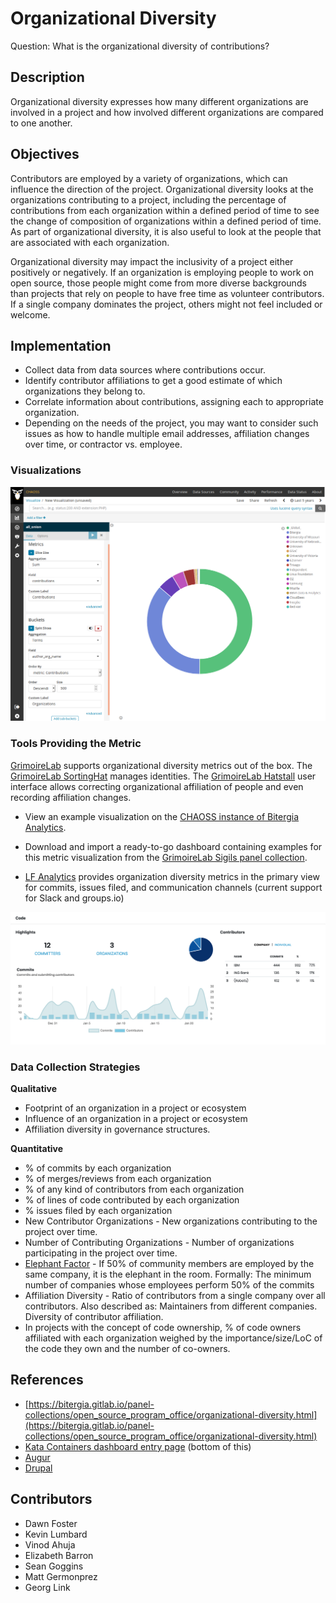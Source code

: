 # Organizational Diversity

Question: What is the organizational diversity of contributions?

## Description

Organizational diversity expresses how many different organizations are involved in a project and how involved different organizations are compared to one another.

##  Objectives

Contributors are employed by a variety of organizations, which can influence the direction of the project. Organizational diversity looks at the organizations contributing to a project, including the percentage of contributions from each organization within a defined period of time to see the change of composition of organizations within a defined period of time. As part of organizational diversity, it is also useful to look at the people that are associated with each organization.

Organizational diversity may impact the inclusivity of a project either positively or negatively. If an organization is employing people to work on open source, those people might come from more diverse backgrounds than projects that rely on people to have free time as volunteer contributors. If a single company dominates the project, others might not feel included or welcome. 

## Implementation
* Collect data from data sources where contributions occur.
* Identify contributor affiliations to get a good estimate of which organizations they belong to.
* Correlate information about contributions, assigning each to appropriate organization.
* Depending on the needs of the project, you may want to consider such issues as how to handle multiple email addresses, affiliation changes over time, or contractor vs. employee.

### Visualizations

![Organizational Diversity Pie Chart](https://github.com/chaoss/wg-common/blob/main/focus-areas/people/images/organizational-diversity_piechart.png)

### Tools Providing the Metric

[GrimoireLab](https://chaoss.github.io/grimoirelab) supports organizational diversity metrics out of the box. The [GrimoireLab SortingHat](https://github.com/chaoss/grimoirelab-sortinghat) manages identities. The [GrimoireLab Hatstall](https://github.com/chaoss/grimoirelab-hatstall) user interface allows correcting organizational affiliation of people and even recording affiliation changes.
  * View an example visualization on the [CHAOSS instance of Bitergia Analytics](https://chaoss.biterg.io/app/kibana#/dashboard/Community-Structure-by-Organization).
  * Download and import a ready-to-go dashboard containing examples for this metric visualization from the [GrimoireLab Sigils panel collection](https://chaoss.github.io/grimoirelab-sigils/panels/community-structure-by-organization/).

* [LF Analytics](https://lfanalytics.io) provides organization diversity metrics in the primary view for commits, issues filed, and communication channels (current support for Slack and groups.io)

![Organizational Diversity View](https://github.com/chaoss/wg-common/blob/main/focus-areas/people/images/organizational-diversity_lfanalytics-orgdiversity.png) 

### Data Collection Strategies

**Qualitative**

* Footprint of an organization in a project or ecosystem
* Influence of an organization in a project or ecosystem
* Affiliation diversity in governance structures.

**Quantitative**

* % of commits by each organization
* % of merges/reviews from each organization
* % of any kind of contributors from each organization
* % of lines of code contributed by each organization
* % issues filed by each organization
* New Contributor Organizations - New organizations contributing to the project over time.
* Number of Contributing Organizations - Number of organizations participating in the project over time.
* [Elephant Factor](https://chaoss.community/metric-elephant-factor/) - If 50% of community members are employed by the same company, it is the elephant in the room. Formally: The minimum number of companies whose employees perform 50% of the commits
* Affiliation Diversity - Ratio of contributors from a single company over all contributors. Also described as: Maintainers from different companies. Diversity of contributor affiliation.
* In projects with the concept of code ownership, % of code owners affiliated with each organization weighed by the importance/size/LoC of the code they own and the number of co-owners.

## References
* [https://bitergia.gitlab.io/panel-collections/open_source_program_office/organizational-diversity.html](https://bitergia.gitlab.io/panel-collections/open_source_program_office/organizational-diversity.html)
* [Kata Containers dashboard entry page](https://katacontainers.biterg.io) (bottom of this)
* [Augur](https://github.com/chaoss/augur)
* [Drupal](​​https://dri.es/who-sponsors-drupal-development-2020)

## Contributors
- Dawn Foster
- Kevin Lumbard
- Vinod Ahuja
- Elizabeth Barron
- Sean Goggins
- Matt Germonprez
- Georg Link

